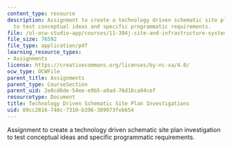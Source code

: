 ```yaml
---
content_type: resource
description: Assignment to create a technology driven schematic site plan investigation
  to test conceptual ideas and specific programmatic requirements.
file: /ol-ocw-studio-app/courses/11-304j-site-and-infrastructure-systems-planning-spring-2009/89cc2816740c7310b396389973feb654_MIT11_304js09_assn04.pdf
file_size: 76592
file_type: application/pdf
learning_resource_types:
- Assignments
license: https://creativecommons.org/licenses/by-nc-sa/4.0/
ocw_type: OCWFile
parent_title: Assignments
parent_type: CourseSection
parent_uid: 2e0cd6de-54ee-e9b5-a9ad-76d16ca94cef
resourcetype: Document
title: Technology Driven Schematic Site Plan Investigations
uid: 89cc2816-740c-7310-b396-389973feb654
---
```

Assignment to create a technology driven schematic site plan investigation to test conceptual ideas and specific programmatic requirements.